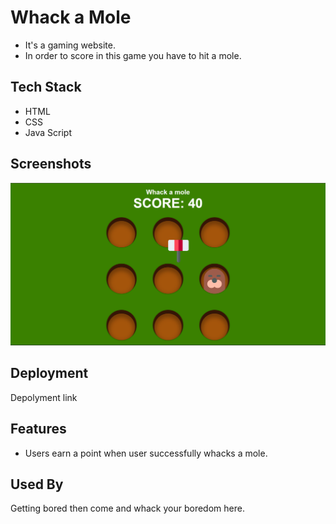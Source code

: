 # Whack a Mole

- It's a gaming website.
- In order to score in this game you have to hit a mole.

## Tech Stack

- HTML
- CSS
- Java Script

## Screenshots

<img src="images/screenshot.png" alt="Screenshot">

## Deployment

Depolyment link 

## Features

- Users earn a point when user successfully whacks a mole.

## Used By

Getting bored then come and whack your boredom here.
